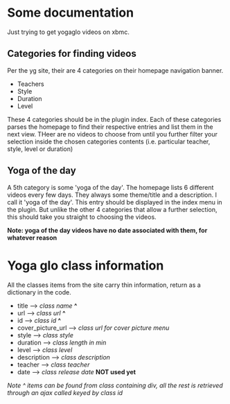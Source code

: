 # Some documentation

Just trying to get yogaglo videos on xbmc.

## Categories for finding videos

Per the yg site, their are 4 categories on their homepage navigation banner.

* Teachers
* Style
* Duration
* Level

These 4 categories should be in the plugin index.  Each of these categories parses the homepage to find their respective entries and list them in the next view.  THeer are no videos to choose from until you further filter your selection inside the chosen categories contents (i.e. particular teacher, style, level or duration)

## Yoga of the day
A 5th category is some 'yoga of the day'.  The homepage lists 6 different videos every few days.  They always some theme/title and a description.  I call it 'yoga of the day'.  This entry should be displayed in the index menu in the plugin.  But unlike the other 4 categories that allow a further selection, this should take you straight to choosing the videos.

**Note: yoga of the day videos have no date associated with them, for whatever reason**

# Yoga glo class information

All the classes items from the site carry thin information, return as a dictionary in the code.

* title --> *class name* **^**
* url --> *class url* **^**
* id --> *class id* **^**
* cover_picture_url --> *class url for cover picture menu*
* style --> *class style*
* duration --> *class length in min*
* level --> *class level*
* description --> *class description*
* teacher --> *class teacher*
* date --> *class release date* **NOT used yet**

*Note ^ items can be found from class containing div, all the rest is retrieved through an ajax called keyed by class id*
